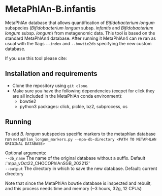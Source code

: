 # MetaPhlAn-B.infantis
MetaPhlAn database that allows quantification of _Bifidobacterium longum_ subspecies (_Bifidobacterium longum_ subsp. _infantis_ and _Bifidobacterium longum_ subsp. _longum_) from metagenomic data. 
This tool is based on the standard MetaPhlAn4 database. After running it MetaPhlAn4 can re ran as usual with the flags `--index` and `--bowtie2db` specifying the new custom database. 

If you use this tool please cite: 

## Installation and requirements
* Clone the repository using `git clone`.
* Make sure you have the following dependencies (excpet for click they are all included in the MetaPhlAn conda environment):
  * bowtie2
  * python3 packages: click, pickle, bz2, subprocess, os
 
## Running
To add _B. longum_ subspecies specific markers to the metaphlan database run
`metaphlan_longum_markers.py --mpa-db-directory <PATH TO METAPHLAN ORIGINAL DATABASE>`

Optional arguments:  
`--db_name`   The name of the original database without a suffix. Default :'mpa_vOct22_CHOCOPhlAnSGB_202212'  
`--output`    The directory in which to save the new database. Default: current directory

Note that since the MetaPhlAn bowtie database is inspected and rebuilt, and this process needs time and memory (~3 hours, 32g, 12 CPUs) 
